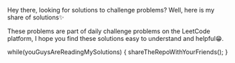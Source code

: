 Hey there, looking for solutions to challenge problems? 
Well, here is my share of solutions✨

These problems are part of daily challenge problems on the LeetCode platform, I hope you find these solutions easy to understand and helpful😁.

while(youGuysAreReadingMySolutions) {
 shareTheRepoWithYourFriends();
}
